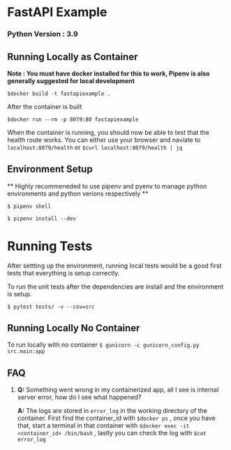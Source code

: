 # FastAPI Example
### Python Version : 3.9

## Running Locally as Container

**Note : You must have docker installed for this to work, Pipenv is also generally suggested for local development**

``$docker build -t fastapiexample .``

After the container is built

``$docker run --rm -p 8079:80 fastapiexample``

When the container is running, you should now be able to test that the health route works. You can either use your browser and naviate to `localhost:8079/health` or `$curl localhost:8079/health | jq`

## Environment Setup
** Highly recommeneded to use pipenv and pyenv to manage python environments and python verions respectively **

``$ pipenv shell``

``$ pipenv install --dev``

# Running Tests

After settting up the environment, running local tests would be a good first tests that everything is setup correctly.

To run the unit tests after the dependencies are install and the environment is setup.

`$ pytest tests/ -v --cov=src`



## Running Locally No Container

To run locally with no container
`$ gunicorn -c gunicorn_config.py src.main:app`

## FAQ

1. **Q:** Something went wrong in my containerized app, all I see is internal server error, how do I see what happened?

    **A:** The logs are stored in `error_log` in the working directory of the container. First find the container_id with `$docker ps` , once you have that, start a terminal in that container with `$docker exec -it <container_id> /bin/bash` , lastly you can check the log with `$cat error_log`